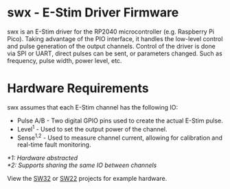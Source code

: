 # swx - E-Stim Driver Firmware

swx is an E-Stim driver for the RP2040 microcontroller (e.g. Raspberry Pi Pico). Taking advantage of the PIO interface, it handles the low-level control and pulse generation of the output channels.
Control of the driver is done via SPI or UART, direct pulses can be sent, or parameters changed. Such as frequency, pulse width, power level, etc.

# Hardware Requirements

swx assumes that each E-Stim channel has the following IO:

- Pulse A/B - Two digital GPIO pins used to create the actual E-Stim pulse.
- Level<sup>1</sup> - Used to set the output power of the channel.
- Sense<sup>1,2</sup> - Used to measure channel current, allowing for calibration and real-time fault monitoring.

_\*1: Hardware abstracted_<br/>
_\*2: Supports sharing the same IO between channels_

View the [SW32](https://github.com/saawsm/SW32) or [SW22](https://github.com/saawsm/SW22) projects for example hardware.

